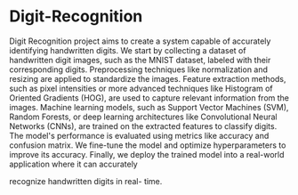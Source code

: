 # Digit-Recognition
Digit Recognition project aims to create
a system capable of accurately
identifying handwritten digits. We start
by collecting a dataset of handwritten
digit images, such as the MNIST dataset,
labeled with their corresponding digits.
Preprocessing techniques like
normalization and resizing are applied to
standardize the images. Feature
extraction methods, such as pixel
intensities or more advanced techniques
like Histogram of Oriented Gradients
(HOG), are used to capture relevant
information from the images. Machine
learning models, such as Support Vector
Machines (SVM), Random Forests, or
deep learning architectures like
Convolutional Neural Networks (CNNs),
are trained on the extracted features to
classify digits. The model's performance
is evaluated using metrics like accuracy
and confusion matrix. We fine-tune the
model and optimize hyperparameters to
improve its accuracy. Finally, we deploy
the trained model into a real-world
application where it can accurately

recognize handwritten digits in real-
time.

